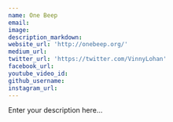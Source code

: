 ```yaml
---
name: One Beep
email:
image:
description_markdown:
website_url: 'http://onebeep.org/'
medium_url:
twitter_url: 'https://twitter.com/VinnyLohan'
facebook_url:
youtube_video_id:
github_username:
instagram_url:
---
```


Enter your description here...
